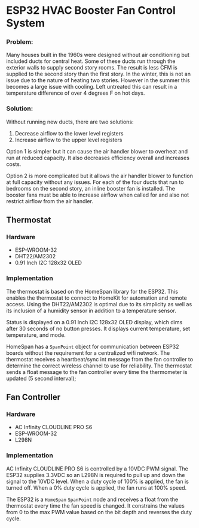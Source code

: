 # ESP32 HVAC Booster Fan Control System

### Problem:
Many houses built in the 1960s were designed without air conditioning but included ducts for central heat. Some of these ducts run through the exterior walls to supply second story rooms. The result is less CFM is supplied to the second story than the first story. In the winter, this is not an issue due to the nature of heating two stories. However in the summer this becomes a large issue with cooling. Left untreated this can result in a temperature difference of over 4 degrees F on hot days.

### Solution:

Without running new ducts, there are two solutions:

1. Decrease airflow to the lower level registers
2. Increase airflow to the upper level registers

Option 1 is simpler but it can cause the air handler blower to overheat and run at reduced capacity. It also decreases efficiency overall and increases costs.

Option 2 is more complicated but it allows the air handler blower to function at full capacity without any issues. For each of the four ducts that run to bedrooms on the second story, an inline booster fan is installed. The booster fans must be able to increase airflow when called for and also not restrict airflow from the air handler.


## Thermostat
### Hardware

- ESP-WROOM-32
- DHT22/AM2302
- 0.91 Inch I2C 128x32 OLED

### Implementation

The thermostat is based on the HomeSpan library for the ESP32. This enables the thermostat to connect to HomeKit for automation and remote access. Using the DHT22/AM2302 is optimal due to its simplicity as well as its inclusion of a humidity sensor in addition to a temperature sensor.

Status is displayed on a 0.91 Inch I2C 128x32 OLED display, which dims after 30 seconds of no button presses. It displays current temperature, set temperature, and mode.

HomeSpan has a `SpanPoint` object for communication between ESP32 boards without the requirement for a centralized wifi network. The thermostat receives a heartbeat/sync int message from the fan controller to determine the correct wireless channel to use for reliability. The thermostat sends a float message to the fan controller every time the thermometer is updated (5 second interval);

## Fan Controller
### Hardware

- AC Infinity CLOUDLINE PRO S6
- ESP-WROOM-32
- L298N

### Implementation

AC Infinity CLOUDLINE PRO S6 is controlled by a 10VDC PWM signal. The ESP32 supplies 3.3VDC so an L298N is required to pull up and down the signal to the 10VDC level. When a duty cycle of 100% is applied, the fan is turned off. When a 0% duty cycle is applied, the fan runs at 100% speed.

The ESP32 is a `HomeSpan` `SpanPoint` node and receives a float from the thermostat every time the fan speed is changed. It constrains the values from 0 to the max PWM value based on the bit depth and reverses the duty cycle.